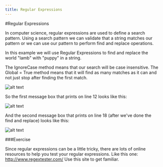 ```yaml
---
title: Regular Expressions
---
```


#Regular Expressions

In computer science, regular expressions are used to define a search pattern. Using a search pattern we can validate that a string matches our pattern or we can use our pattern to perform find and replace operations. 

In this example we will use Regular Expressions to find and replace the world "lamb" with "puppy" in a string. 

The IgnoreCase method means that our search will be case insensitive. The Global = True method means that it will find as many matches as it can and not just stop after finding the first match.

![alt text](https://cloud.githubusercontent.com/assets/10998057/10545451/621df79e-73ee-11e5-826d-6f26e6804315.PNG "regex")

So the first message box that prints on line 12 looks like this:

![alt text](https://cloud.githubusercontent.com/assets/10998057/10545522/b81af50c-73ee-11e5-8f5e-b63b85193d8d.PNG "lamb")

And the second message box that prints on line 18 (after we've done the find and replace) looks like this:

![alt text](https://cloud.githubusercontent.com/assets/10998057/10545521/b819d352-73ee-11e5-9b64-cb7c09cb5abb.PNG "puppy")

###Exercise

Since regular expressions can be a little tricky, there are lots of online resources to help you test your regular expressions. Like this one: http://www.regextester.com/ Use this site to get familiar. 







